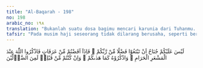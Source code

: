 ```yaml
---
title: "Al-Baqarah - 198"
no: 198
arabic_no: ١٩٨
translation: "Bukanlah suatu dosa bagimu mencari karunia dari Tuhanmu. Maka apabila kamu bertolak dari Arafah, berzikirlah kepada Allah di Masy’arilharam. Dan berzikirlah kepada-Nya sebagaimana Dia telah memberi petunjuk kepadamu, sekalipun sebelumnya kamu benar-benar termasuk orang yang tidak tahu."
tafsir: "Pada musim haji seseorang tidak dilarang berusaha, seperti berdagang dan lain-lain, asal jangan mengganggu tujuan yang utama, yaitu mengerjakan haji dengan sempurna. Ayat ini diturunkan sehubungan dengan keragu-raguan orang Islam pada permulaan datangnya Islam untuk berusaha mencari rezeki, sehingga banyak di antara mereka yang menutup toko-toko mereka pada waktu musim haji, karena takut berdosa. Diriwayatkan oleh al-Bukhari dari Ibnu 'Abbas, dia berkata, \"Pada zaman jahiliah ada 3 pasar, yaitu Ukaz, Majannah, dan Zulmajaz.\"\n\nPada waktu musim haji, kaum Muslimin merasa berdosa berdagang di pasar-pasar itu, lalu mereka bertanya kepada Rasulullah saw, maka turunlah ayat ini. Berusaha mencari rezeki yang halal selama mengerjakan haji adalah dibolehkan selama usaha itu dilakukan secara sambilan, bukan menjadi tujuan. Tujuan utama ialah mengerjakan ibadah haji dengan penuh takwa kepada Allah dan dengan hati yang tulus ikhlas.\n\nKemudian dalam ayat ini Allah memerintahkan kepada setiap orang yang mengerjakan haji agar berzikir kepada Allah bila telah bertolak dari Padang Arafah menuju ke Muzdalifah, yaitu bila telah sampai di Masy'aril Haram. Masy'aril Haram ialah sebuah bukit di Muzdalifah yang bernama Quzah. Bila telah sampai di tempat itu hendaknya memperbanyak membaca doa, takbir, dan talbiyah. Berzikirlah kepada Allah dengan hati yang khusyuk dan tawadhu', sebagai tanda bersyukur kepada-Nya atas karunia dan hidayah-Nya yang telah melepaskan seseorang dari penyakit syirik pada masa dahulu, menjadi orang yang telah bertauhid murni kepada Allah swt."
---
```


لَيْسَ عَلَيْكُمْ جُنَاحٌ اَنْ تَبْتَغُوْا فَضْلًا مِّنْ رَّبِّكُمْ ۗ فَاِذَآ اَفَضْتُمْ مِّنْ عَرَفَاتٍ فَاذْكُرُوا اللّٰهَ عِنْدَ الْمَشْعَرِ الْحَرَامِ ۖ وَاذْكُرُوْهُ كَمَا هَدٰىكُمْ ۚ وَاِنْ كُنْتُمْ مِّنْ قَبْلِهٖ لَمِنَ الضَّاۤلِّيْنَ 
